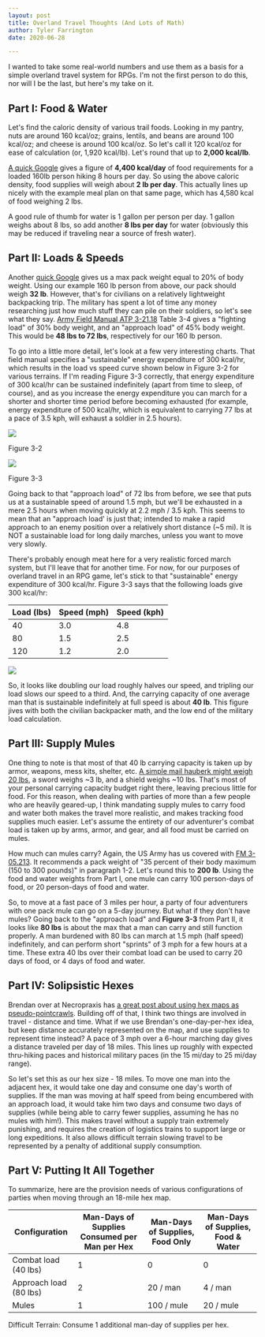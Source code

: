 ```yaml
---
layout: post
title: Overland Travel Thoughts (And Lots of Math)
author: Tyler Farrington
date: 2020-06-28

---
```


I wanted to take some real-world numbers and use them as a basis for a simple overland travel system for RPGs. I'm not the first person to do this, nor will I be the last, but here's my take on it.

## Part I: Food & Water

Let's find the caloric density of various trail foods. Looking in my pantry, nuts are around 160 kcal/oz; grains, lentils, and beans are around 100 kcal/oz; and cheese is around 100 kcal/oz. So let's call it 120 kcal/oz for ease of calculation (or, 1,920 kcal/lb). Let's round that up to **2,000 kcal/lb**.

[A quick Google](https://blog.outdoorherbivore.com/camp-tips/thru-hiker%E2%80%99s-eating-strategy/) gives a figure of **4,400 kcal/day** of food requirements for a loaded 160lb person hiking 8 hours per day. So using the above caloric density, food supplies will weigh about **2 lb per day**. This actually lines up nicely with the example meal plan on that same page, which has 4,580 kcal of food weighing 2 lbs.

A good rule of thumb for water is 1 gallon per person per day. 1 gallon weighs about 8 lbs, so add another **8 lbs per day** for water (obviously this may be reduced if traveling near a source of fresh water).

## Part II: Loads & Speeds

Another [quick Google](https://www.rei.com/blog/camp/how-much-should-your-pack-weigh) gives us a max pack weight equal to 20% of body weight. Using our example 160 lb person from above, our pack should weigh **32 lb**. However, that's for civilians on a relatively lightweight backpacking trip. The military has spent a lot of time any money researching just how much stuff they can pile on their soldiers, so let's see what they say. [Army Field Manual ATP 3-21.18](https://armypubs.army.mil/epubs/DR_pubs/DR_a/pdf/web/ARN3051_ATP%203-21x18%20FINAL%20WEB.pdf) Table 3-4 gives a "fighting load" of 30% body weight, and an "approach load" of 45% body weight. This would be **48 lbs to 72 lbs**, respectively for our 160 lb person.

To go into a little more detail, let's look at a few very interesting charts. That field manual specifies a "sustainable" energy expenditure of 300 kcal/hr, which results in the load vs speed curve shown below in Figure 3-2 for various terrains. If I'm reading Figure 3-3 correctly, that energy expenditure of 300 kcal/hr can be sustained indefinitely (apart from time to sleep, of course), and as you increase the energy expenditure you can march for a shorter and shorter time period before becoming exhausted (for example, energy expenditure of 500 kcal/hr, which is equivalent to carrying 77 lbs at a pace of 3.5 kph, will exhaust a soldier in 2.5 hours).

![](/_overlandfig1.png)

Figure 3-2

![](/_overlandfig2.png)

Figure 3-3

Going back to that "approach load" of 72 lbs from before, we see that puts us at a sustainable speed of around 1.5 mph, but we'll be exhausted in a mere 2.5 hours when moving quickly at 2.2 mph / 3.5 kph. This seems to mean that an "approach load' is just that; intended to make a rapid approach to an enemy position over a relatively short distance (~5 mi). It is NOT a sustainable load for long daily marches, unless you want to move very slowly. 

There's probably enough meat here for a very realistic forced march system, but I'll leave that for another time. For now, for our purposes of overland travel in an RPG game, let's stick to that "sustainable" energy expenditure of 300 kcal/hr. Figure 3-3 says that the following loads give 300 kcal/hr:

 |Load (lbs)|	 Speed (mph)|	 Speed (kph)|
 |---|---|---
| 40|	 3.0|	4.8|
| 80|	 1.5|	2.5|
| 120	| 1.2|	2.0|

![](/_overlandfig3.png)

So, it looks like doubling our load roughly halves our speed, and tripling our load slows our speed to a third. And, the carrying capacity of one average man that is sustainable indefinitely at full speed is about **40 lb**. This figure jives with both the civilian backpacker math, and the low end of the military load calculation.

## Part III: Supply Mules

One thing to note is that most of that 40 lb carrying capacity is taken up by armor, weapons, mess kits, shelter, etc. [A simple mail hauberk might weigh 20 lbs](https://www.quora.com/How-much-did-medieval-suits-of-armor-weigh), a sword weighs ~3 lb, and a shield weighs ~10 lbs. That's most of your personal carrying capacity budget right there, leaving precious little for food. For this reason, when dealing with parties of more than a few people who are heavily geared-up, I think mandating supply mules to carry food and water both makes the travel more realistic, and makes tracking food supplies much easier. Let's assume the entirety of our adventurer's combat load is taken up by arms, armor, and gear, and all food must be carried on mules.

How much can mules carry? Again, the US Army has us covered with [FM 3-05.213](https://fas.org/irp/doddir/army/fm3-05-213.pdf). It recommends a pack weight of "35 percent of their body maximum (150 to 300 pounds)" in paragraph 1-2. Let's round this to **200 lb**. Using the food and water weights from Part I, one mule can carry 100 person-days of food, or 20 person-days of food and water.

So, to move at a fast pace of 3 miles per hour, a party of four adventurers with one pack mule can go on a 5-day journey. But what if they don't have mules? Going back to the "approach load" and **Figure 3-3** from Part II, it looks like **80 lbs** is about the max that a man can carry and still function properly. A man burdened with 80 lbs can march at 1.5 mph (half speed) indefinitely, and can perform short "sprints" of 3 mph for a few hours at a time. These extra 40 lbs over their combat load can be used to carry 20 days of food, or 4 days of food and water.

## Part IV: Solipsistic Hexes

Brendan over at Necropraxis has [a great post about using hex maps as pseudo-pointcrawls](http://www.necropraxis.com/2013/04/10/solipsistic-hexes/). Building off of that, I think two things are involved in travel - distance and time. What if we use Brendan's one-day-per-hex idea, but keep distance accurately represented on the map, and use supplies to represent time instead? A pace of 3 mph over a 6-hour marching day gives a distance traveled per day of 18 miles. This lines up roughly with expected thru-hiking paces and historical military paces (in the 15 mi/day to 25 mi/day range). 

So let's set this as our hex size - 18 miles. To move one man into the adjacent hex, it would take one day and consume one day's worth of supplies. If the man was moving at half speed from being encumbered with an approach load, it would take him two days and consume two days of supplies (while being able to carry fewer supplies, assuming he has no mules with him!). This makes travel without a supply train extremely punishing, and requires the creation of logistics trains to support large or long expeditions. It also allows difficult terrain slowing travel to be represented by a penalty of additional supply consumption.

## Part V: Putting It All Together

To summarize, here are the provision needs of various configurations of parties when moving through an 18-mile hex map.

| Configuration	|Man-Days of Supplies Consumed per Man per Hex|	 Man-Days of Supplies, Food Only	 |Man-Days of Supplies, Food & Water|
|---|---|---|---|
| Combat load (40 lbs)|	1	|0|	0|
| Approach load (80 lbs)|	2|	20 / man|	4 / man|
| Mules	|1|	100 / mule|	20 / mule|

Difficult Terrain: Consume 1 additional man-day of supplies per hex.